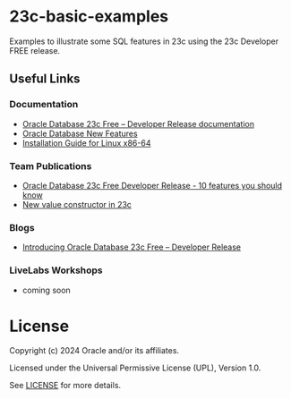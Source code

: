 # 23c-basic-examples

 Examples to illustrate some SQL features in 23c using the 23c Developer FREE release.
 

## Useful Links

### Documentation

- [Oracle Database 23c Free – Developer Release documentation](https://docs.oracle.com/en/database/oracle/oracle-database/23/index.html)
- [Oracle Database New Features](https://docs.oracle.com/en/database/oracle/oracle-database/23/nfcoa/introduction.html)
- [Installation Guide for Linux x86-64](https://docs.oracle.com/en/database/oracle/oracle-database/23/xeinl/index.html#Oracle%C2%AE-Database-Free)

### Team Publications

- [Oracle Database 23c Free Developer Release - 10 features you should know](https://blogs.oracle.com/coretec/post/oracle-database-23c-free-developer-sql)
- [New value constructor in 23c](https://blogs.oracle.com/coretec/post/new-value-constructor-in-23c)

### Blogs

- [Introducing Oracle Database 23c Free – Developer Release](https://blogs.oracle.com/database/post/oracle-database-23c-free)

### LiveLabs Workshops

- coming soon


# License

Copyright (c) 2024 Oracle and/or its affiliates.

Licensed under the Universal Permissive License (UPL), Version 1.0.

See [LICENSE](https://github.com/oracle-devrel/technology-engineering/blob/main/LICENSE) for more details.

